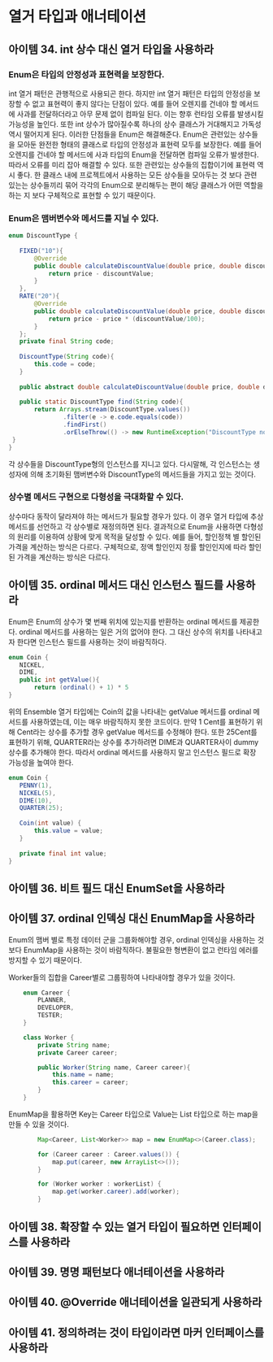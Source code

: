 # 열거 타입과 애너테이션
## 아이템 34. int 상수 대신 열거 타입을 사용하라

###  Enum은 타입의 안정성과 표현력을 보장한다.
 int 열거 패턴은 관행적으로 사용되곤 한다. 하지만 int 열거 패턴은 타입의 안정성을 보장할 수 없고 표현력이 좋지 않다는 단점이 있다. 예를 들어 오렌지를 건네야 할 메서드에 사과를 전달하더라고 아무 문제 없이 컴파일 된다. 이는 향후 런타임 오류를 발생시킬 가능성을 높인다. 또한 int 상수가 많아질수록 하나의 상수 클래스가 거대해지고 가독성 역시 떨어지게 된다. 이러한 단점들을 Enum은 해결해준다. Enum은 관련있는 상수들을 모아둔 완전한 형태의 클래스로 타입의 안정성과 표현력 모두를 보장한다. 예를 들어 오렌지를 건네야 할 메서드에 사과 타입의 Enum을 전달하면 컴파일 오류가 발생한다. 따라서 오류를 미리 잡아 해결할 수 있다. 또한 관련있는 상수들의 집합이기에 표현력 역시 좋다. 한 클래스 내에 프로젝트에서 사용하는 모든 상수들을 모아두는 것 보다 관련 있는는 상수들끼리 묶어 각각의 Enum으로 분리해두는 편이 해당 클래스가 어떤 역할을 하는 지 보다 구체적으로 표현할 수 있기 때문이다. 
 
 ### Enum은 맴버변수와 메서드를 지닐 수 있다.
 ```java
 enum DiscountType {  
      
    FIXED("10"){  
        @Override  
        public double calculateDiscountValue(double price, double discountValue) {  
            return price - discountValue;  
        }  
    },  
    RATE("20"){  
        @Override  
        public double calculateDiscountValue(double price, double discountValue) {  
            return price - price * (discountValue/100);  
        }  
    };  
	private final String code;  
    
    DiscountType(String code){  
        this.code = code;  
    }  
      
    public abstract double calculateDiscountValue(double price, double discountValue);  
    
    public static DiscountType find(String code){  
        return Arrays.stream(DiscountType.values())  
                .filter(e -> e.code.equals(code))  
                .findFirst()  
                .orElseThrow(() -> new RuntimeException("DiscountType not found"));  
  }  
}
 ```
 각 상수들을  DiscountType형의 인스턴스를 지니고 있다. 다시말해, 각 인스턴스는 생성자에 의해 초기화된 맴버변수와 DiscountType의 메서드들을 가지고 있는 것이다. 
 
 ### 상수별 메서드 구현으로 다형성을 극대화할 수 있다.
 상수마다 동작이 달라져야 하는 메서드가 필요할 경우가 있다. 이 경우 열거 타입에 추상 메서드를 선언하고 각 상수별로 재정의하면 된다. 결과적으로 Enum을 사용하면 다형성의 원리를 이용하여 상황에 맞게 목적을 달성할 수 있다. 예를 들어, 할인정책 별 할인된 가격을 계산하는 방식은 다르다. 구체적으로, 정액 할인인지 정률 할인인지에 따라 할인된 가격을 계산하는 방식은 다르다. 

 
## 아이템 35. ordinal 메서드 대신 인스턴스 필드를 사용하라
 Enum은 Enum의 상수가 몇 번째 위치에 있는지를 반환하는 ordinal 메서드를 제공한다. ordinal 메서드를 사용하는 일은 거의 없어야 한다. 그 대신 상수의 위치를 나타내고자 한다면 인스턴스 필드를 사용하는 것이 바람직하다.
 ```java
enum Coin {  
    NICKEL,  
    DIME,
    public int getValue(){  
        return (ordinal() + 1) * 5  
}
 ```
 위의 Ensemble 열거 타입에는 Coin의 값을 나타내는 getValue 메서드를 ordinal 메서드를 사용하였는데, 이는 매우 바람직하지 못한 코드이다. 만약 1 Cent를 표현하기 위해 Cent라는 상수를 추가할 경우 getValue 메서드를 수정해야 한다. 또한 25Cent를 표현하기 위해, QUARTER라는 상수를 추가하려면 DIME과 QUARTER사이 dummy 상수를 추가해야 한다. 따라서 ordinal 메서드를 사용하지 말고 인스턴스 필드로 확장 가능성을 높여야 한다.
 ```java
enum Coin {  
    PENNY(1),  
    NICKEL(5),  
    DIME(10),  
    QUARTER(25);  
    
    Coin(int value) {  
        this.value = value;  
    }  
  
    private final int value;  
}
```

## 아이템 36. 비트 필드 대신 EnumSet을 사용하라
## 아이템 37. ordinal 인덱싱 대신 EnumMap을 사용하라
Enum의 맴버 별로 특정 데이터 군을 그룹화해야할 경우, ordinal 인덱싱을 사용하는 것보다 EnumMap을 사용하는 것이 바람직하다. 불필요한 형변환이 없고 런타임 에러를 방지할 수 있기 때문이다. 

Worker들의 집합을 Career별로 그룹핑하여 나타내야할 경우가 있을 것이다.
```java
    enum Career {
        PLANNER,
        DEVELOPER,
        TESTER;
    }

    class Worker {
        private String name;
        private Career career;

        public Worker(String name, Career career){
            this.name = name;
            this.career = career;
        }
    }
```
EnumMap을 활용하면 Key는 Career 타입으로 Value는 List<Worket> 타입으로 하는 map을 만들 수 있을 것이다.
```java
        Map<Career, List<Worker>> map = new EnumMap<>(Career.class);

        for (Career career : Career.values()) {
            map.put(career, new ArrayList<>());
        }

        for (Worker worker : workerList) {
            map.get(worker.career).add(worker);
        }
```
## 아이템 38.  확장할 수 있는 열거 타입이 필요하면 인터페이스를 사용하라
## 아이템 39. 명명 패턴보다 애너테이션을 사용하라
## 아이템 40. @Override 애너테이션을 일관되게 사용하라
## 아이템 41. 정의하려는 것이 타입이라면 마커 인터페이스를 사용하라
